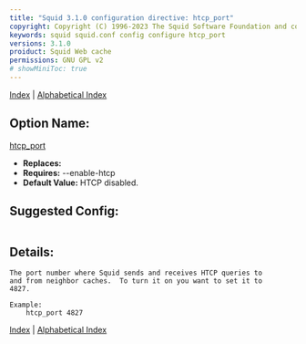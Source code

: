 ```yaml
---
title: "Squid 3.1.0 configuration directive: htcp_port"
copyright: Copyright (C) 1996-2023 The Squid Software Foundation and contributors
keywords: squid squid.conf config configure htcp_port
versions: 3.1.0
proiduct: Squid Web cache
permissions: GNU GPL v2
# showMiniToc: true
---
```

[Index](index#toc_htcp_port) | [Alphabetical Index](index_all#toc_htcp_port)

## Option Name:
[htcp_port](#htcp_port)
 * **Replaces:** 
 * **Requires:** --enable-htcp
 * **Default Value:** HTCP disabled.


## Suggested Config:
```plaintext

```

## Details:

	The port number where Squid sends and receives HTCP queries to
	and from neighbor caches.  To turn it on you want to set it to
	4827.

	Example:
		htcp_port 4827



[Index](index#toc_htcp_port) | [Alphabetical Index](index_all#toc_htcp_port)

